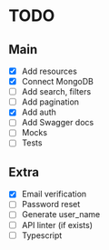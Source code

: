 # TODO
## Main
- [x] Add resources
- [x] Connect MongoDB
- [ ] Add search, filters
- [ ] Add pagination
- [x] Add auth
- [ ] Add Swagger docs
- [ ] Mocks
- [ ] Tests
## Extra
- [x] Email verification
- [ ] Password reset
- [ ] Generate user_name
- [ ] API linter (if exists)
- [ ] Typescript
